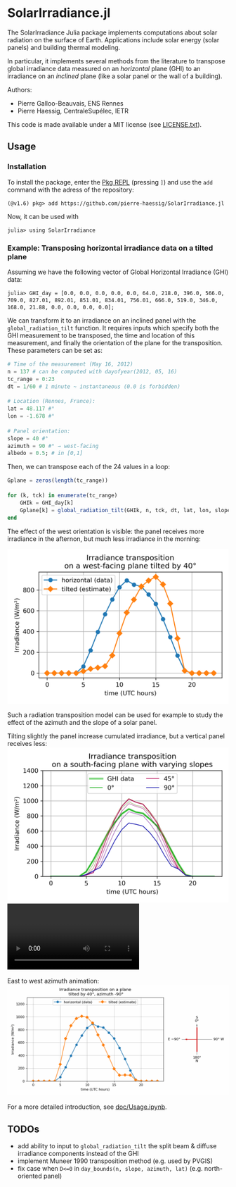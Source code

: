 # SolarIrradiance.jl

The SolarIrradiance Julia package implements computations about solar radiation
on the surface of Earth.
Applications include solar energy (solar panels) and building thermal modeling.

In particular, it implements several methods from the literature
to transpose global irradiance data measured on an *horizontal* plane (GHI)
to an irradiance on an *inclined* plane (like a solar panel or the wall of a building).

Authors:

- Pierre Galloo-Beauvais, ENS Rennes
- Pierre Haessig, CentraleSupélec, IETR

This code is made available under a MIT license (see [LICENSE.txt](LICENSE.txt)).

## Usage

### Installation

To install the package, enter the [Pkg REPL](https://pkgdocs.julialang.org/v1/getting-started/)
(pressing `]`) and use the `add` command with the adress of the repository:
```
(@v1.6) pkg> add https://github.com/pierre-haessig/SolarIrradiance.jl
```

Now, it can be used with
```
julia> using SolarIrradiance
```

### Example: Transposing horizontal irradiance data on a tilted plane


Assuming we have the following vector of Global Horizontal Irradiance (GHI) data:
```
julia> GHI_day = [0.0, 0.0, 0.0, 0.0, 0.0, 64.0, 218.0, 396.0, 566.0, 709.0, 827.01, 892.01, 851.01, 834.01, 756.01, 666.0, 519.0, 346.0, 168.0, 21.88, 0.0, 0.0, 0.0, 0.0];
```

We can transform it to an irradiance on an inclined panel with the `global_radiation_tilt` function.
It requires inputs which specify both the GHI measurement to be transposed, the time and location of this measurement, and finally the orientation of the plane for the transposition. These parameters can be set as:

```julia
# Time of the measurement (May 16, 2012)
n = 137 # can be computed with dayofyear(2012, 05, 16)
tc_range = 0:23
dt = 1/60 # 1 minute ~ instantaneous (0.0 is forbidden)

# Location (Rennes, France):
lat = 48.117 #°
lon = -1.678 #°

# Panel orientation:
slope = 40 #°
azimuth = 90 #° → west-facing
albedo = 0.5; # in [0,1]
```

Then, we can transpose each of the 24 values in a loop:

```julia
Gplane = zeros(length(tc_range))

for (k, tck) in enumerate(tc_range)
    GHIk = GHI_day[k]
    Gplane[k] = global_radiation_tilt(GHIk, n, tck, dt, lat, lon, slope, azimuth, albedo)
end
```
The effect of the west orientation is visible: the panel receives more irradiance in the afternon, but much less irradiance in the morning:

![](doc/img/GHI_2012-137_trans_s40_a90.png)

Such a radiation transposition model can be used for example to study the effect
of the azimuth and the slope of a solar panel.

Tilting slightly the panel increase cumulated irradiance, but a vertical panel receives less:
![GHI transposition for a range of slopes](doc/img/GHI_2012-137_trans_a0_slope_range.png)
![GHI transposition for a range of slopes: horizontal to vertical animation](doc/img/GHI_2012-137_trans_a0_slope_range.mp4)

East to west azimuth animation:
![GHI transposition for a range of azimuths: east to west animation](doc/img/GHI_2012-137_trans_s40_azim_range2.gif)


For a more detailed introduction, see [doc/Usage.ipynb](doc/Usage.ipynb).

## TODOs

- add ability to input to `global_radiation_tilt` the split beam & diffuse irradiance components instead of the GHI 
- implement Muneer 1990 transposition method (e.g. used by PVGIS)
- fix case when `D<=0` in `day_bounds(n, slope, azimuth, lat)` (e.g. north-oriented panel)